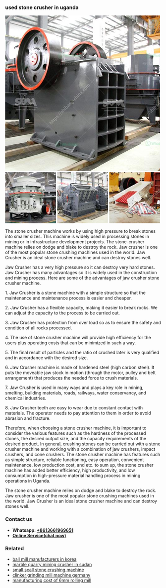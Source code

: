 <h3>used stone crusher in uganda</h3><img src='1708497156.jpg' alt=''><p>The stone crusher machine works by using high pressure to break stones into smaller sizes. This machine is widely used in processing stones in mining or in infrastructure development projects. The stone-crusher machine relies on dodge and blake to destroy the rock. Jaw crusher is one of the most popular stone crushing machines used in the world. Jaw Crusher is an ideal stone crusher machine and can destroy stones well.</p><p>Jaw Crusher has a very high pressure so it can destroy very hard stones. Jaw Crusher has many advantages so it is widely used in the construction and mining process. Here are some of the advantages of jaw crusher stone crusher machine.</p><p>1. Jaw Crusher is a stone machine with a simple structure so that the maintenance and maintenance process is easier and cheaper.</p><p>2. Jaw Crusher has a flexible capacity, making it easier to break rocks. We can adjust the capacity to the process to be carried out.</p><p>3. Jaw Crusher has protection from over load so as to ensure the safety and condition of all rocks processed.</p><p>4. The use of stone crusher machine will provide high efficiency for the users plus operating costs that can be minimized in such a way.</p><p>5. The final result of particles and the ratio of crushed later is very qualified and in accordance with the desired size.</p><p>6. Jaw Crusher machine is made of hardened steel (high carbon steel). It puts the moveable jaw stock in motion (through the motor, pulley and belt arrangement) that produces the needed force to crush materials.</p><p>7. Jaw Crusher is used in many ways and plays a key role in mining, smelting, building materials, roads, railways, water conservancy, and chemical industries.</p><p>8. Jaw Crusher teeth are easy to wear due to constant contact with materials. The operator needs to pay attention to them in order to avoid abrasion and fracture.</p><p>Therefore, when choosing a stone crusher machine, it is important to consider the various features such as the hardness of the processed stones, the desired output size, and the capacity requirements of the desired product. In general, crushing stones can be carried out with a stone crusher machine and working with a combination of jaw crushers, impact crushers, and cone crushers. The stone crusher machine has features such as simple structure, reliable functioning, easy operation, convenient maintenance, low production cost, and etc. to sum up, the stone crusher machine has added better efficiency, high productivity, and low consumption in high-pressure material handling process in mining operations in Uganda.</p><p>The stone crusher machine relies on dodge and blake to destroy the rock. Jaw crusher is one of the most popular stone crushing machines used in the world. Jaw Crusher is an ideal stone crusher machine and can destroy stones well.</p><h3>Contact us</h3><ul><li><strong>Whatsapp:&nbsp;<a href="https://wa.me/8613661969651">+8613661969651</a></strong></li><li><a href="https://swt.shibang-china.com/?git&amp;zhl&amp;used stone crusher in uganda"><strong>Online Service(chat now)</strong></a></li></ul><h3>Related</h3><ul><li><a href='ball mill manufacturers in korea.md'>ball mill manufacturers in korea</a></li><li><a href='marble quarry mining crusher in sudan.md'>marble quarry mining crusher in sudan</a></li><li><a href='small scall stone crushing machine.md'>small scall stone crushing machine</a></li><li><a href='clinker grinding mill machine germany.md'>clinker grinding mill machine germany</a></li><li><a href='manufacturing cost of 6mm rolling mill.md'>manufacturing cost of 6mm rolling mill</a></li></ul>
